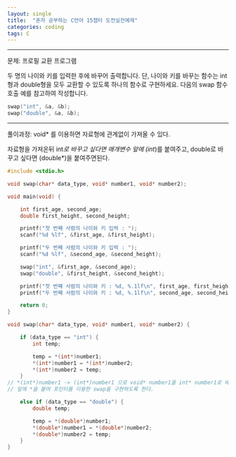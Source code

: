 ```yaml
---
layout: single
title:  "혼자 공부하는 C언어 15챕터 도전실전예제"
categories: coding
tags: C
---
```


<hr/>
 문제: 프로필 교환 프로그램

 두 명의 나이와 키를 입력한 후에 바꾸어 출력합니다. 단, 나이와 키를 바꾸는 함수는 int형과 double형을
 모두 교환할 수 있도록 하나의 함수로 구현하세요. 다음의 swap 함수 호출 예를 참고하여 작성합니다.


 ```c
 swap("int", &a, &b);
 swap("double", &a, &b);
 ```
 

<hr/>
 풀이과정: void* 를 이용하면 자료형에 관계없이 가져올 수 있다.

 자료형을 가져온뒤 int*로 바꾸고 싶다면 매개변수 앞에 (int*)를 붙여주고, double로 바꾸고 싶다면
 (double*)을 붙여주면된다.

```c
#include <stdio.h>

void swap(char* data_type, void* number1, void* number2);

void main(void) {

	int first_age, second_age;
	double first_height, second_height;

	printf("첫 번째 사람의 나이와 키 입력 : ");
	scanf("%d %lf", &first_age, &first_height);

	printf("두 번째 사람의 나이와 키 입력 : ");
	scanf("%d %lf", &second_age, &second_height);

	swap("int", &first_age, &second_age);
	swap("double", &first_height, &second_height);

	printf("첫 번째 사람의 나이와 키 : %d, %.1lf\n", first_age, first_height);
	printf("두 번째 사람의 나이와 키 : %d, %.1lf\n", second_age, second_height);

	return 0;
}

void swap(char* data_type, void* number1, void* number2) {

	if (data_type == "int") {
		int temp;

		temp = *(int*)number1;
		*(int*)number1 = *(int*)number2;
		*(int*)number2 = temp;
	}
// *(int*)number1 -> (int*)number1 으로 void* number1을 int* number1로 바꾼다음
// 앞에 *을 붙여 포인터를 이용한 swap을 구현하도록 한다.

	else if (data_type == "double") {
		double temp;

		temp = *(double*)number1;
		*(double*)number1 = *(double*)number2;
		*(double*)number2 = temp;
	}
}
```


